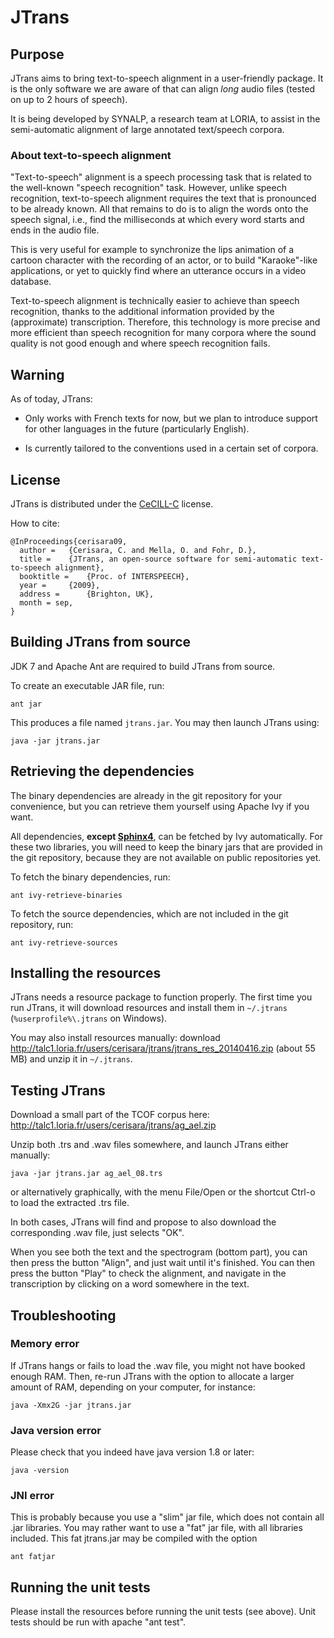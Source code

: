 # JTrans

## Purpose

JTrans aims to bring text-to-speech alignment in a user-friendly package.
It is the only software we are aware of that can align *long*
audio files (tested on up to 2 hours of speech).

It is being developed by SYNALP, a research team at LORIA, to assist in the
semi-automatic alignment of large annotated text/speech corpora.

### About text-to-speech alignment

"Text-to-speech" alignment is a speech processing task that is related to the
well-known "speech recognition" task. However, unlike speech recognition,
text-to-speech alignment requires the text that is pronounced to be already
known. All that remains to do is to align the words onto the speech signal,
i.e., find the milliseconds at which every word starts and ends in the audio
file.

This is very useful for example to synchronize the lips animation of a cartoon
character with the recording of an actor, or to build "Karaoke"-like
applications, or yet to quickly find where an utterance occurs in a video
database.

Text-to-speech alignment is technically easier to achieve than speech
recognition, thanks to the additional information provided by the (approximate)
transcription. Therefore, this technology is more precise and more efficient
than speech recognition for many corpora where the sound quality is not good
enough and where speech recognition fails.

## Warning

As of today, JTrans:

- Only works with French texts for now, but we plan to introduce support for
  other languages in the future (particularly English).

- Is currently tailored to the conventions used in a certain set of corpora.

## License

JTrans is distributed under the
[CeCILL-C](http://www.cecill.info/licences/Licence_CeCILL-C_V1-en.html)
license.

How to cite:

    @InProceedings{cerisara09,
      author =   {Cerisara, C. and Mella, O. and Fohr, D.},
      title =    {JTrans, an open-source software for semi-automatic text-to-speech alignment},
      booktitle =    {Proc. of INTERSPEECH},
      year =     {2009},
      address =      {Brighton, UK},
      month = sep,
    }


## Building JTrans from source

JDK 7 and Apache Ant are required to build JTrans from source.

To create an executable JAR file, run:

	ant jar

This produces a file named `jtrans.jar`. You may then launch JTrans using:

	java -jar jtrans.jar


## Retrieving the dependencies

The binary dependencies are already in the git repository for your convenience,
but you can retrieve them yourself using Apache Ivy if you want.

All dependencies, **except [Sphinx4](http://cmusphinx.sf.net)**,
can be fetched by Ivy automatically.  For these two libraries, you will need to
keep the binary jars that are provided in the git repository, because they are
not available on public repositories yet.

To fetch the binary dependencies, run:

	ant ivy-retrieve-binaries

To fetch the source dependencies, which are not included in the git repository,
run:

	ant ivy-retrieve-sources


## Installing the resources

JTrans needs a resource package to function properly. The first time you run
JTrans, it will download resources and install them in `~/.jtrans`
(`%userprofile%\.jtrans` on Windows).

You may also install resources manually: download
http://talc1.loria.fr/users/cerisara/jtrans/jtrans_res_20140416.zip (about 55
MB) and unzip it in `~/.jtrans`.


## Testing JTrans

Download a small part of the TCOF corpus here:
http://talc1.loria.fr/users/cerisara/jtrans/ag_ael.zip

Unzip both .trs and .wav files somewhere, and launch JTrans either manually:

    java -jar jtrans.jar ag_ael_08.trs

or alternatively graphically, with the menu File/Open or the shortcut Ctrl-o to load the extracted .trs file.

In both cases, JTrans will find and propose to also download the corresponding .wav file, just selects "OK".

When you see both the text and the spectrogram (bottom part), you can then press the button "Align", and just wait until it's finished.
You can then press the button "Play" to check the alignment, and navigate in the transcription by clicking on a word somewhere in the text.

## Troubleshooting

### Memory error

If JTrans hangs or fails to load the .wav file, you might not have booked enough RAM.
Then, re-run JTrans with the option to allocate a larger amount of RAM, depending on your computer, for instance:

    java -Xmx2G -jar jtrans.jar

### Java version error

Please check that you indeed have java version 1.8 or later:

    java -version

### JNI error

This is probably because you use a "slim" jar file, which does not contain all .jar libraries.
You may rather want to use a "fat" jar file, with all libraries included.
This fat jtrans.jar may be compiled with the option

    ant fatjar

## Running the unit tests

Please install the resources before running the unit tests (see above).
Unit tests should be run with apache "ant test".

